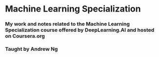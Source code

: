 # Machine Learning Specialization
### My work and notes related to the Machine Learning Specialization course offered by DeepLearning.AI and hosted on Coursera.org
### Taught by Andrew Ng
